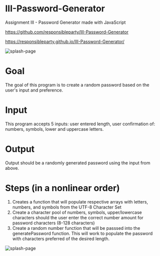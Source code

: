 # III-Password-Generator
Assignment III - Password Generator made with JavaScript

https://github.com/responsibleparty/III-Password-Generator

https://responsibleparty.github.io/III-Password-Generator/

![splash-page](FinalProduct.png)

# Goal
The goal of this program is to create a random password based on the user's input and preference.

# Input
This program accepts 5 inputs: user entered length, user confirmation of: numbers, symbols, lower and uppercase letters.

# Output
Output should be a randomly generated password using the input from above.

# Steps (in a nonlinear order)
1. Creates a function that will populate respective arrays with letters, numbers, and symbols from the UTF-8 Character Set
2. Create a character pool of numbers, symbols, upper/lowercase characters should the user enter the correct number amount for password characters (8-128 characters)
3. Create a random number function that will be passsed into the generatePassword function. This will work to populate the password with characters preferred of the desired length.


![splash-page](assets/images/FinalSite.png)